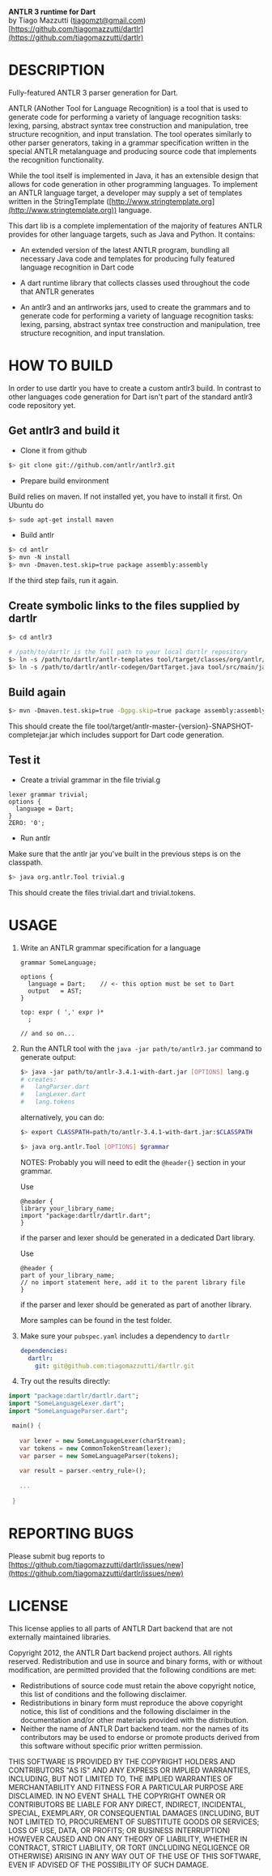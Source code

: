 **ANTLR 3 runtime for Dart**
  <br>by Tiago Mazzutti (tiagomzt@gmail.com)  
  [https://github.com/tiagomazzutti/dartlr](https://github.com/tiagomazzutti/dartlr)	

# DESCRIPTION

Fully-featured ANTLR 3 parser generation for Dart.

ANTLR (ANother Tool for Language Recognition) is a tool that is used to generate
code for performing a variety of language recognition tasks: lexing, parsing,
abstract syntax tree construction and manipulation, tree structure recognition,
and input translation. The tool operates similarly to other parser generators,
taking in a grammar specification written in the special ANTLR metalanguage and
producing source code that implements the recognition functionality.

While the tool itself is implemented in Java, it has an extensible design that
allows for code generation in other programming languages. To implement an
ANTLR language target, a developer may supply a set of templates written in the
StringTemplate ([http://www.stringtemplate.org](http://www.stringtemplate.org)) language.

This dart lib is a complete implementation of the majority of features
ANTLR provides for other language targets, such as Java and Python. It contains:

* An extended version of the latest ANTLR program, bundling all necessary
  Java code and templates for producing fully featured language recognition
  in Dart code

* A dart runtime library that collects classes used throughout the code that
  ANTLR generates
   
* An antlr3 and an antlrworks jars, used to create the grammars and to generate
  code for performing a variety of language recognition tasks: lexing, parsing,
  abstract syntax tree construction and manipulation, tree structure recognition,
  and input translation.


# HOW TO BUILD
In order to use dartlr you have to create a custom antlr3 build. In contrast to
other languages code generation for Dart isn't part of the standard antlr3 code
repository yet.


## Get antlr3 and build it 
  * Clone it from github

  ```bash
  $> git clone git://github.com/antlr/antlr3.git
  ```

  * Prepare build environment 

  Build relies on maven. If not installed yet, you have to install it first. On Ubuntu do
  ```bash
  $> sudo apt-get install maven
  ```

  * Build antlr

  ```bash
  $> cd antlr 
  $> mvn -N install
  $> mvn -Dmaven.test.skip=true package assembly:assembly
  ```
  If the third step fails, run it again. 

## Create symbolic links to the files supplied by dartlr

   ```bash
   $> cd antlr3

   # /path/to/dartlr is the full path to your local dartlr repository 
   $> ln -s /path/to/dartlr/antlr-templates tool/target/classes/org/antlr/codegen/templates/Dart  
   $> ln -s /path/to/dartlr/antlr-codegen/DartTarget.java tool/src/main/java/org/antlr/codegen/DartTarget.java
   ```

## Build again

   ```bash
   $> mvn -Dmaven.test.skip=true -Dgpg.skip=true package assembly:assembly 
   ```    

This should create the file tool/target/antlr-master-{version}-SNAPSHOT-completejar.jar which includes support for
Dart code generation.

## Test it
  * Create a trivial grammar in the file trivial.g

  ```antlr
  lexer grammar trivial;
  options {
    language = Dart;
  }
  ZERO: '0';
  ```
  
  * Run antlr

Make sure that the antlr jar you've built in the previous steps is on the classpath.
 
```bash
$> java org.antlr.Tool trivial.g
```
This should create the files trivial.dart and trivial.tokens.

# USAGE

1. Write an ANTLR grammar specification for a language

   ```antlr
   grammar SomeLanguage;
   
   options {
     language = Dart;    // <- this option must be set to Dart
     output   = AST;
   }
   
   top: expr ( ',' expr )*
     ;
    
   // and so on...
   ```

2. Run the ANTLR tool with the `java -jar path/to/antlr3.jar` command to 
   generate output:
   
   ```bash
   $> java -jar path/to/antlr-3.4.1-with-dart.jar [OPTIONS] lang.g
   # creates:
   #   langParser.dart
   #   langLexer.dart
   #   lang.tokens
   ```
   
   alternatively, you can do:
   
   ```bash 
   $> export CLASSPATH=path/to/antlr-3.4.1-with-dart.jar:$CLASSPATH
   
   $> java org.antlr.Tool [OPTIONS] $grammar
   ```

   NOTES: Probably you will need to edit the `@header{}` section in your grammar. 
   
   Use 
   ```antlr
   @header {
   library your_library_name;
   import "package:dartlr/dartlr.dart";
   }
   ``` 
   if the parser and lexer should be generated in a dedicated Dart library. 
   
   Use 
   ```antlr
   @header {
   part of your_library_name;
   // no import statement here, add it to the parent library file 
   }
   ```
   if the  parser and lexer should be generated as part of another library.
    	
   More samples can be found in the test folder.
	 
3. Make sure your `pubspec.yaml` includes a dependency to `dartlr`

   ```yaml
   dependencies:
   	 dartlr:
   	   git: git@github.com:tiagomazzutti/dartlr.git 	 
   ```	 

4. Try out the results directly:

 ```dart
 import "package:dartlr/dartlr.dart";
 import "SomeLanguageLexer.dart";
 import "SomeLanguageParser.dart";

  main() {
  
    var lexer = new SomeLanguageLexer(charStream);
    var tokens = new CommonTokenStream(lexer);
    var parser = new SomeLanguageParser(tokens);
  
    var result = parser.<entry_rule>();
    
    ...
    
  }
  ```

# REPORTING BUGS

Please submit bug reports to <br>
[https://github.com/tiagomazzutti/dartlr/issues/new](https://github.com/tiagomazzutti/dartlr/issues/new) 

# LICENSE

This license applies to all parts of ANTLR Dart backend that are not 
externally maintained libraries. 

Copyright 2012, the ANTLR Dart backend project authors. All rights 
reserved. Redistribution and use in source and binary forms, with or 
without modification, are permitted provided that the following 
conditions are met:

  * Redistributions of source code must retain the above copyright
    notice, this list of conditions and the following disclaimer.
  * Redistributions in binary form must reproduce the above
    copyright notice, this list of conditions and the following
    disclaimer in the documentation and/or other materials provided
    with the distribution.
  * Neither the name of ANTLR Dart backend team. nor the names of its
    contributors may be used to endorse or promote products derived
    from this software without specific prior written permission.

THIS SOFTWARE IS PROVIDED BY THE COPYRIGHT HOLDERS AND CONTRIBUTORS
"AS IS" AND ANY EXPRESS OR IMPLIED WARRANTIES, INCLUDING, BUT NOT
LIMITED TO, THE IMPLIED WARRANTIES OF MERCHANTABILITY AND FITNESS FOR
A PARTICULAR PURPOSE ARE DISCLAIMED. IN NO EVENT SHALL THE COPYRIGHT
OWNER OR CONTRIBUTORS BE LIABLE FOR ANY DIRECT, INDIRECT, INCIDENTAL,
SPECIAL, EXEMPLARY, OR CONSEQUENTIAL DAMAGES (INCLUDING, BUT NOT
LIMITED TO, PROCUREMENT OF SUBSTITUTE GOODS OR SERVICES; LOSS OF USE,
DATA, OR PROFITS; OR BUSINESS INTERRUPTION) HOWEVER CAUSED AND ON ANY
THEORY OF LIABILITY, WHETHER IN CONTRACT, STRICT LIABILITY, OR TORT
(INCLUDING NEGLIGENCE OR OTHERWISE) ARISING IN ANY WAY OUT OF THE USE
OF THIS SOFTWARE, EVEN IF ADVISED OF THE POSSIBILITY OF SUCH DAMAGE.
